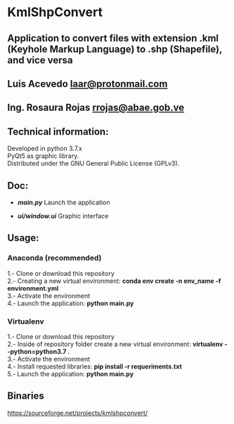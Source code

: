 # KmlShpConvert

## Application to convert files with extension .kml (Keyhole Markup Language) to .shp (Shapefile), and vice versa

## Luis Acevedo  <laar@protonmail.com>
## Ing. Rosaura Rojas <rrojas@abae.gob.ve>

## Technical information:

Developed in python 3.7.x   
PyQt5 as graphic library.   
Distributed under the GNU General Public License (GPLv3).   

## Doc:

- *__main.py__* Launch the application
		
- *__ui/window.ui__* Graphic interface
		
## Usage:
### Anaconda (recommended)
1.- Clone or download this repository   
2.- Creating a new virtual environment: __conda env create -n env_name -f environment.yml__   
3.- Activate the environment   
4.- Launch the application: __python main.py__   

### Virtualenv
1.- Clone or download this repository   
2.- Inside of repository folder create a new virtual environment: __virtualenv --python=python3.7 .__   
3.- Activate the environment   
4.- Install requested libraries: __pip install -r requeriments.txt__   
5.- Launch the application: __python main.py__   

## Binaries
https://sourceforge.net/projects/kmlshpconvert/
